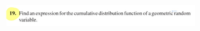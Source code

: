 ![photo](https://github.com/HWTeng-Teaching/202409-Math-Stat/blob/main/Selected_HW/HW3/18_Tim/IMG_0772.jpeg)


